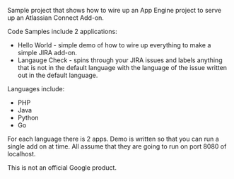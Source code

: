 Sample project that shows how to wire up an App Engine project to serve up an Atlassian Connect Add-on.

Code Samples include 2 applications:

* Hello World - simple demo of how to wire up everything to make a simple JIRA add-on. 
* Langauge Check - spins through your JIRA issues and labels anything that is not in the default language with the language of the issue written out in the default language.

Languages include:

* PHP
* Java
* Python
* Go

For each language there is 2 apps.  Demo is written so that you can run a single add on at time.  All assume that they are going to run on port 8080 of localhost. 


This is not an official Google product.
